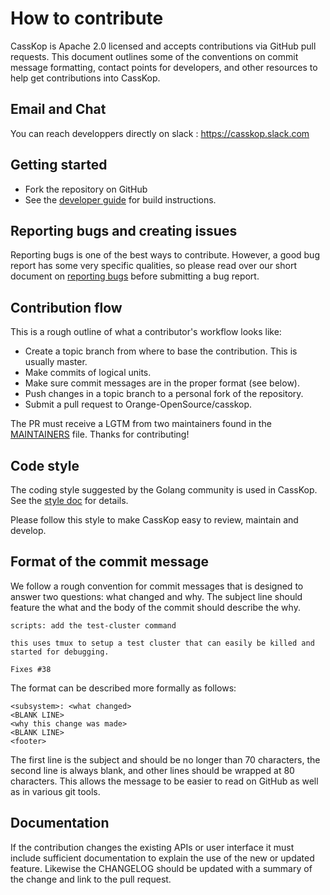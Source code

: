 # How to contribute

CassKop is Apache 2.0 licensed and accepts contributions via GitHub pull requests. This document outlines some of the
conventions on commit message formatting, contact points for developers, and other resources to help get contributions
into CassKop.

## Email and Chat

You can reach developpers directly on slack : https://casskop.slack.com

## Getting started

- Fork the repository on GitHub
- See the [developer guide](documentation/development.md) for build instructions.

## Reporting bugs and creating issues

Reporting bugs is one of the best ways to contribute. However, a good bug report has some very specific qualities, so
please read over our short document on [reporting bugs](documentation/reporting_bugs.md) before submitting a bug report.


## Contribution flow

This is a rough outline of what a contributor's workflow looks like:
- Create a topic branch from where to base the contribution. This is usually master.
- Make commits of logical units.
- Make sure commit messages are in the proper format (see below).
- Push changes in a topic branch to a personal fork of the repository.
- Submit a pull request to Orange-OpenSource/casskop.

The PR must receive a LGTM from two maintainers found in the [MAINTAINERS](MAINTAINERS) file.
Thanks for contributing!

## Code style

The coding style suggested by the Golang community is used in CassKop. See the [style
doc](https://github.com/golang/go/wiki/CodeReviewComments) for details.

Please follow this style to make CassKop easy to review, maintain and develop.

## Format of the commit message

We follow a rough convention for commit messages that is designed to answer two questions: what changed and why. The
subject line should feature the what and the body of the commit should describe the why.

```
scripts: add the test-cluster command

this uses tmux to setup a test cluster that can easily be killed and started for debugging.

Fixes #38
```

The format can be described more formally as follows:

```
<subsystem>: <what changed>
<BLANK LINE>
<why this change was made>
<BLANK LINE>
<footer>
```

The first line is the subject and should be no longer than 70 characters, the second line is always blank, and other
lines should be wrapped at 80 characters. This allows the message to be easier to read on GitHub as well as in various
git tools.


## Documentation

If the contribution changes the existing APIs or user interface it must include sufficient documentation to explain the
use of the new or updated feature. Likewise the CHANGELOG should be updated with a summary of the change and link to the
pull request.

